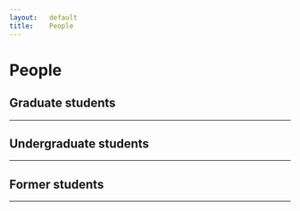 ```yaml
---
layout:   default
title:    People
---
```

# People

## Graduate students
---
<!--
Tim Moser

Noah Meisner

Matt Waters
-->
## Undergraduate students
---
<!--
Molly Denten
-->
## Former students
---